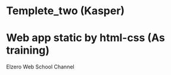 # Templete_two (Kasper)
<h1>Web app static by html-css (As training)</h1>
Elzero Web School Channel
